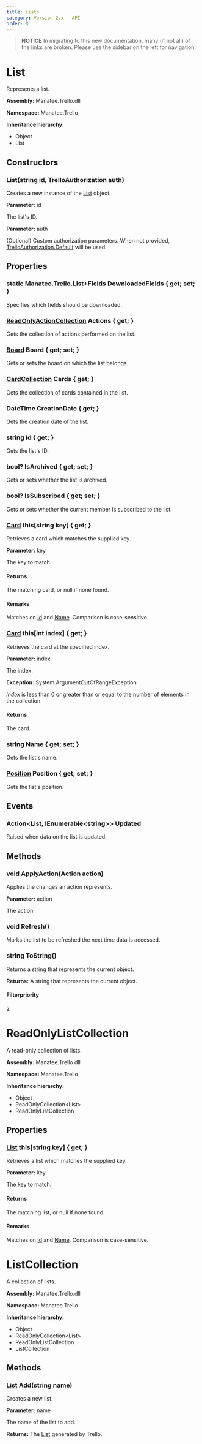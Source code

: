 ```yaml
---
title: Lists
category: Version 2.x - API
order: 8
---
```


> **NOTICE** In migrating to this new documentation, many (if not all) of the links are broken.  Please use the sidebar on the left for navigation.

# List

Represents a list.

**Assembly:** Manatee.Trello.dll

**Namespace:** Manatee.Trello

**Inheritance hierarchy:**

- Object
- List

## Constructors

### List(string id, TrelloAuthorization auth)

Creates a new instance of the [List](/API-Lists#list) object.

**Parameter:** id

The list&#39;s ID.

**Parameter:** auth

(Optional) Custom authorization parameters. When not provided, [TrelloAuthorization.Default](/API-Configuration#static-trelloauthorization-default--get-) will be used.

## Properties

### static Manatee.Trello.List+Fields DownloadedFields { get; set; }

Specifies which fields should be downloaded.

### [ReadOnlyActionCollection](/API-Actions#readonlyactioncollection) Actions { get; }

Gets the collection of actions performed on the list.

### [Board](/API-Boards#board) Board { get; set; }

Gets or sets the board on which the list belongs.

### [CardCollection](/API-Cards#cardcollection) Cards { get; }

Gets the collection of cards contained in the list.

### DateTime CreationDate { get; }

Gets the creation date of the list.

### string Id { get; }

Gets the list&#39;s ID.

### bool? IsArchived { get; set; }

Gets or sets whether the list is archived.

### bool? IsSubscribed { get; set; }

Gets or sets whether the current member is subscribed to the list.

### [Card](/API-Cards#card) this[string key] { get; }

Retrieves a card which matches the supplied key.

**Parameter:** key

The key to match.

#### Returns

The matching card, or null if none found.

#### Remarks

Matches on [Id](/API-Cards#string-id--get-) and [Name](/API-Cards#string-name--get-set-). Comparison is case-sensitive.

### [Card](/API-Cards#card) this[int index] { get; }

Retrieves the card at the specified index.

**Parameter:** index

The index.

**Exception:** System.ArgumentOutOfRangeException

*index* is less than 0 or greater than or equal to the number of elements in the collection.

#### Returns

The card.

### string Name { get; set; }

Gets the list&#39;s name.

### [Position](/API-Common-Types#position) Position { get; set; }

Gets the list&#39;s position.

## Events

### Action&lt;List, IEnumerable&lt;string&gt;&gt; Updated

Raised when data on the list is updated.

## Methods

### void ApplyAction(Action action)

Applies the changes an action represents.

**Parameter:** action

The action.

### void Refresh()

Marks the list to be refreshed the next time data is accessed.

### string ToString()

Returns a string that represents the current object.

**Returns:** A string that represents the current object.

#### Filterpriority

2

# ReadOnlyListCollection

A read-only collection of lists.

**Assembly:** Manatee.Trello.dll

**Namespace:** Manatee.Trello

**Inheritance hierarchy:**

- Object
- ReadOnlyCollection&lt;List&gt;
- ReadOnlyListCollection

## Properties

### [List](/API-Lists#list) this[string key] { get; }

Retrieves a list which matches the supplied key.

**Parameter:** key

The key to match.

#### Returns

The matching list, or null if none found.

#### Remarks

Matches on [Id](/API-Lists#string-id--get-) and [Name](/API-Lists#string-name--get-set-). Comparison is case-sensitive.

# ListCollection

A collection of lists.

**Assembly:** Manatee.Trello.dll

**Namespace:** Manatee.Trello

**Inheritance hierarchy:**

- Object
- ReadOnlyCollection&lt;List&gt;
- ReadOnlyListCollection
- ListCollection

## Methods

### [List](/API-Lists#list) Add(string name)

Creates a new list.

**Parameter:** name

The name of the list to add.

**Returns:** The [List](/API-Lists#list) generated by Trello.

